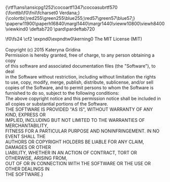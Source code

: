 
{\rtf1\ansi\ansicpg1252\cocoartf1347\cocoasubrtf570
{\fonttbl\f0\fnil\fcharset0 Verdana;}
{\colortbl;\red255\green255\blue255;\red57\green57\blue57;}
\paperw11900\paperh16840\margl1440\margr1440\vieww10800\viewh8400\viewkind0
\deftab720
\pard\pardeftab720

\f0\fs24 \cf2 \expnd0\expndtw0\kerning0
The MIT License (MIT)\
\
Copyright (c) 2015 Kateryna Gridina\
Permission is hereby granted, free of charge, to any person obtaining a copy\
of this software and associated documentation files (the "Software"), to deal\
in the Software without restriction, including without limitation the rights\
to use, copy, modify, merge, publish, distribute, sublicense, and/or sell\
copies of the Software, and to permit persons to whom the Software is\
furnished to do so, subject to the following conditions:\
The above copyright notice and this permission notice shall be included in\
all copies or substantial portions of the Software.\
THE SOFTWARE IS PROVIDED "AS IS", WITHOUT WARRANTY OF ANY KIND, EXPRESS OR\
IMPLIED, INCLUDING BUT NOT LIMITED TO THE WARRANTIES OF MERCHANTABILITY,\
FITNESS FOR A PARTICULAR PURPOSE AND NONINFRINGEMENT. IN NO EVENT SHALL THE\
AUTHORS OR COPYRIGHT HOLDERS BE LIABLE FOR ANY CLAIM, DAMAGES OR OTHER\
LIABILITY, WHETHER IN AN ACTION OF CONTRACT, TORT OR OTHERWISE, ARISING FROM,\
OUT OF OR IN CONNECTION WITH THE SOFTWARE OR THE USE OR OTHER DEALINGS IN\
THE SOFTWARE.}